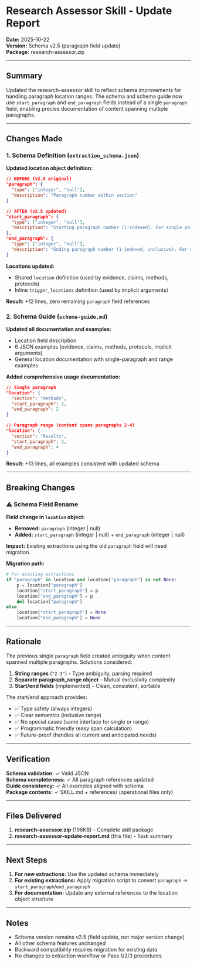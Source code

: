 # Research Assessor Skill - Update Report

**Date:** 2025-10-22  
**Version:** Schema v2.5 (paragraph field update)  
**Package:** research-assessor.zip

---

## Summary

Updated the research-assessor skill to reflect schema improvements for handling paragraph location ranges. The schema and schema guide now use `start_paragraph` and `end_paragraph` fields instead of a single `paragraph` field, enabling precise documentation of content spanning multiple paragraphs.

---

## Changes Made

### 1. Schema Definition (`extraction_schema.json`)

**Updated location object definition:**

```json
// BEFORE (v2.5 original)
"paragraph": {
  "type": ["integer", "null"],
  "description": "Paragraph number within section"
}

// AFTER (v2.5 updated)
"start_paragraph": {
  "type": ["integer", "null"],
  "description": "Starting paragraph number (1-indexed). For single paragraph, start_paragraph = end_paragraph."
},
"end_paragraph": {
  "type": ["integer", "null"],
  "description": "Ending paragraph number (1-indexed, inclusive). For single paragraph, end_paragraph = start_paragraph."
}
```

**Locations updated:**
- Shared `location` definition (used by evidence, claims, methods, protocols)
- Inline `trigger_locations` definition (used by implicit arguments)

**Result:** +12 lines, zero remaining `paragraph` field references

### 2. Schema Guide (`schema-guide.md`)

**Updated all documentation and examples:**
- Location field description
- 6 JSON examples (evidence, claims, methods, protocols, implicit arguments)
- General location documentation with single-paragraph and range examples

**Added comprehensive usage documentation:**

```json
// Single paragraph
"location": {
  "section": "Methods",
  "start_paragraph": 2,
  "end_paragraph": 2
}

// Paragraph range (content spans paragraphs 2-4)
"location": {
  "section": "Results",
  "start_paragraph": 2,
  "end_paragraph": 4
}
```

**Result:** +13 lines, all examples consistent with updated schema

---

## Breaking Changes

### ⚠️ Schema Field Rename

**Field change in `location` object:**
- **Removed:** `paragraph` (integer | null)
- **Added:** `start_paragraph` (integer | null) + `end_paragraph` (integer | null)

**Impact:** Existing extractions using the old `paragraph` field will need migration.

**Migration path:**

```python
# For existing extractions
if "paragraph" in location and location["paragraph"] is not None:
    p = location["paragraph"]
    location["start_paragraph"] = p
    location["end_paragraph"] = p
    del location["paragraph"]
else:
    location["start_paragraph"] = None
    location["end_paragraph"] = None
```

---

## Rationale

The previous single `paragraph` field created ambiguity when content spanned multiple paragraphs. Solutions considered:

1. **String ranges** (`"2-3"`) - Type ambiguity, parsing required
2. **Separate paragraph_range object** - Mutual exclusivity complexity
3. **Start/end fields** (implemented) - Clean, consistent, sortable

The start/end approach provides:
- ✅ Type safety (always integers)
- ✅ Clear semantics (inclusive range)
- ✅ No special cases (same interface for single or range)
- ✅ Programmatic friendly (easy span calculation)
- ✅ Future-proof (handles all current and anticipated needs)

---

## Verification

**Schema validation:** ✓ Valid JSON  
**Schema completeness:** ✓ All paragraph references updated  
**Guide consistency:** ✓ All examples aligned with schema  
**Package contents:** ✓ SKILL.md + references/ (operational files only)

---

## Files Delivered

1. **research-assessor.zip** (196KB) - Complete skill package
2. **research-assessor-update-report.md** (this file) - Task summary

---

## Next Steps

1. **For new extractions:** Use the updated schema immediately
2. **For existing extractions:** Apply migration script to convert `paragraph` → `start_paragraph`/`end_paragraph`
3. **For documentation:** Update any external references to the location object structure

---

## Notes

- Schema version remains v2.5 (field update, not major version change)
- All other schema features unchanged
- Backward compatibility requires migration for existing data
- No changes to extraction workflow or Pass 1/2/3 procedures
